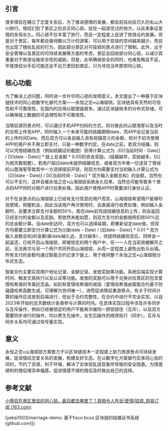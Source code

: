 ## 引言

很多情侣在确立了恋爱关系后，为了推进感情的发展，都会前往向往已久的名山大川旅行。情侣们到了景区之后会买同心锁，挂在一起游览过的地方，以此来象征爱情的永恒长久。同心锁不仅丰富了旅行，而且一定程度上促进了旅游业的发展。但是对于景区，每年都会接待数以万计的游客，可以用于挂锁的空间越来越少，而且也出现了随处乱挂的行为，因此部分景区对可挂锁的景点进行了限制。此外，出于安全管理以及景区的可持续发展等方面的考虑，景区会回收部分同心锁，以减少其重量对于旅游设施安全性的威胁。但是，此举确保安全的同时，也难免略显不妥，毕竟情侣分手后可能还会不远万里回到景区，只为寻找当年那把同心锁。

## 核心功能

为了解决上述问题，同时进一步升华同心锁的发明意义，本文提出了一种基于区块链技术的同心锁数字化替代方案——永恒之恋•山海珈锁。区块链具有天然的可信性和不可篡改性，在国内的应用以联盟链居多。通过区块链账本的分布式存储，可以确保链上数据的可追溯性和不可篡改性。

当情侣游历景点时，可以通过手机APP扫码的方式，将对彼此的山盟海誓以及当时的合照上传至APP，同时输入一个未来可能的结婚期限date，而APP会记录当前的上传时间Date。而后双方可以各自输入具有祝福意义的金额，但对于初次使用APP的用户并不用立即支付，只是一种数字约定。在date之前，若双方结婚，则可以凭借结婚信息（例如结婚证的截图）获得计算公式为（D[(当前时间 - Date)] / D[(date - Date)] * 链上总金额 * 0.01)的资金奖励。（结婚越早，奖励越多，D[]为按天数取整）。若用户超过date未提供结婚信息，或者双方中某一位违背了曾经的山盟海誓导致其中一方选择提前开锁，则双方均需要支付当初输入计算公式为（D[(date - Date)] / D[(当前时间 - Date)] * 双方输入金额总和）的金额，当然也可以不支付，这样会被永恒之恋•山海珈锁系统永久拉黑，当然也可能导致多个景点的APP同时对用户进行拉黑处理。因此用户使用APP时需要进行身份认证。

对于在该景点的山海珈锁上已经有支付信息的用户而言，山海珈锁希望用户能够珍视感情，把握机会，因此当该用户再次使用时，会直接进行收费处理，例如输入金额时，会要求立即支付金额的50%，若在date前完成结婚信息的上传，则会返回已经支付的金额以及奖励。若依然未能如愿，则双方支付的金额按照扣除50%后的总金额计算。当date到达时，双方也可以选择延期，即重新设定date值，但双方均需要立即支付计算公式为([(新date - Date) / (旧date - Date)] * 0.01 * 双方输入金额总和)的金额(新date越久远，支付越多) ，待提供结婚信息后，同样会一起返还。已经开启山海珈锁，即被锁定的两个用户中，任一一人在当前锁被解开之前，无法再次与另一个用户共同开启山海珈锁，从而一定程度上避免出轨与出墙。所有支付的金额均通过智能合约记录于链上，用于维持整个永恒之恋•山海珈锁分布式生态。

智能合约主要实现用户地址记录、金额记录、发放奖励等功能。系统后端实现计算时间、触发交易执行以及认证等功能。发放的奖励可以用于兑换对应景区的包含爱情哈希值的专属纪念品，如刻有爱情哈希值的戒指（爱情哈希值由智能合约基于防碰撞哈希函数生成，可理解为世间唯一），进而促进情侣重游景点。有关于时间计算的操作应该放到后端进行，但出于合约完整性，在合约中进行不完全实现，以自2023年开始的总天数统计各类参与计算的时间。在具体实现过程中涉及许多同步与互斥操作，例如已经被锁定的用户不能再次被同一把锁锁住（互斥），以及双方需要同步进行的操作，均以男生先操作，女生后操作的顺序执行（同步）。互斥与同步关系均可通过信号量实现。

## 意义

永恒之恋•山海珈锁方案致力于以区块链技术一定程度上助力旅游景点可持续发展，促进情侣恋爱关系的发展，构建友好生态。在以数字化方案替代实体同心锁的同时，节约了资源，利于环保，解决了实体锁乱挂现象所导致的安全隐患。为情感顺利的情侣增添幸福感，促进情感不顺的情侣及时做出自己的选择。
## 参考文献

[小情侣在景区里挂的同心锁，最后都去哪里了？真相令人咋舌|爱情|挂锁_网易订阅 (163.com)](https://www.163.com/dy/article/G560DLMI0531B6OI.html)

[yekai1003/marriage-demo: 基于fisco bcos 区块链的结婚证书系统 (github.com)](
